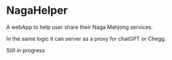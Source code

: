 # NagaHelper
A webApp to help user share their Naga Mahjong services.

In the same logic it can server as a proxy for chatGPT or Chegg.

Still in progress
